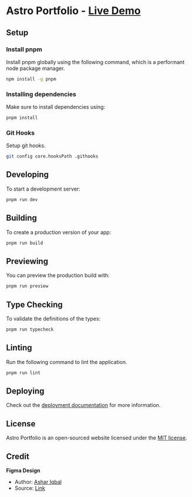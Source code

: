 # Astro Portfolio - [Live Demo](https://astro.portfolio.furqanramzan.com)

## Setup

### Install pnpm

Install pnpm globally using the following command, which is a performant node package manager.

```sh
npm install -g pnpm
```

### Installing dependencies

Make sure to install dependencies using:

```sh
pnpm install
```

### Git Hooks

Setup git hooks.

```bash
git config core.hooksPath .githooks
```

## Developing

To start a development server:

```bash
pnpm run dev
```

## Building

To create a production version of your app:

```bash
pnpm run build
```

## Previewing

You can preview the production build with:

```sh
pnpm run preview
```

## Type Checking

To validate the definitions of the types:

```bash
pnpm run typecheck
```

## Linting

Run the following command to lint the application.

```bash
pnpm run lint
```

## Deploying

Check out the [deployment documentation](https://docs.astro.build/en/guides/deploy) for more information.

## License

Astro Portfolio is an open-sourced website licensed under the [MIT license](https://opensource.org/licenses/MIT).

## Credit

**Figma Design**

- Author: [Ashar Iqbal](https://www.figma.com/@thisissherry)
- Source: [Link](https://www.figma.com/community/file/1265671910152194906/DevFolio---Landing-Page)
